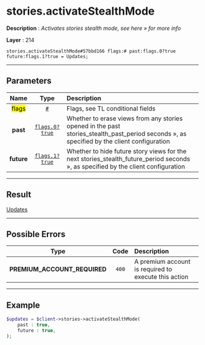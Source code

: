 # stories.activateStealthMode

**Description** : *Activates stories stealth mode, see here &raquo; for more info*

**Layer** : 214

```tl
stories.activateStealthMode#57bbd166 flags:# past:flags.0?true future:flags.1?true = Updates;
```

---

## Parameters

| Name | Type | Description |
| :---: | :---: | :--- |
| <mark>flags</mark> | [`#`](type/#) | Flags, see TL conditional fields |
| **past** | [`flags.0?true`](type/true) | Whether to erase views from any stories opened in the past stories_stealth_past_period seconds », as specified by the client configuration |
| **future** | [`flags.1?true`](type/true) | Whether to hide future story views for the next stories_stealth_future_period seconds », as specified by the client configuration |

---

## Result

[Updates](type/Updates)

---

## Possible Errors

| Type | Code | Description |
| :---: | :---: | :--- |
| **PREMIUM_ACCOUNT_REQUIRED** | `400` | A premium account is required to execute this action |

---

## Example

```php
$updates = $client->stories->activateStealthMode(
	past : true,
	future : true,
);
```